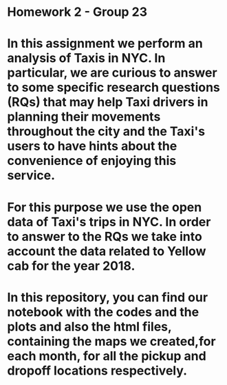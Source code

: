 # Homework 2 - Group 23 
# In this assignment we perform an analysis of Taxis in NYC. In particular, we are curious to answer to some specific research questions (RQs) that may help Taxi drivers in planning their movements throughout the city and the Taxi's users to have hints about the convenience of enjoying this service.

# For this purpose we use the open data of Taxi's trips in NYC. In order to answer to the RQs we take into account the data related to Yellow cab for the year 2018.

# In this repository, you can find our notebook with the codes and the plots and also the html files, containing the maps we created,for each month, for all the pickup and dropoff locations respectively.
